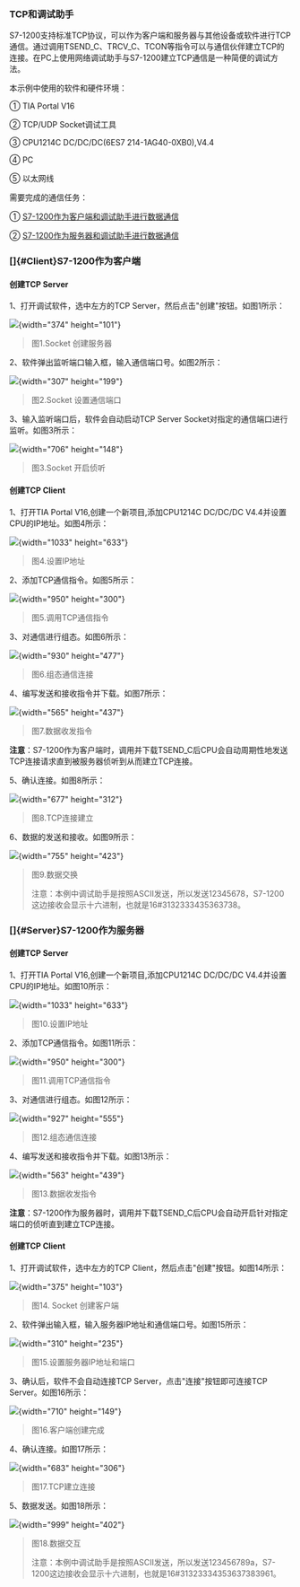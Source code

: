 ### TCP和调试助手

S7-1200支持标准TCP协议，可以作为客户端和服务器与其他设备或软件进行TCP通信。通过调用TSEND_C、TRCV_C、TCON等指令可以与通信伙伴建立TCP的连接。在PC上使用网络调试助手与S7-1200建立TCP通信是一种简便的调试方法。

本示例中使用的软件和硬件环境：

① TIA Portal V16

② TCP/UDP Socket调试工具

③ CPU1214C DC/DC/DC(6ES7 214-1AG40-0XB0),V4.4

④ PC

⑤ 以太网线

需要完成的通信任务：

① [S7-1200作为客户端和调试助手进行数据通信](03-3rd_party.html#Client)

② [S7-1200作为服务器和调试助手进行数据通信](03-3rd_party.html#Server)

### []{#Client}S7-1200作为客户端

#### 创建TCP Server

1、打开调试软件，选中左方的TCP Server，然后点击"创建"按钮。如图1所示：

![](images/03-01.png){width="374" height="101"}

> 图1.Socket 创建服务器

2、软件弹出监听端口输入框，输入通信端口号。如图2所示：

![](images/03-02.jpg){width="307" height="199"}

> 图2.Socket 设置通信端口

3、输入监听端口后，软件会自动启动TCP Server
Socket对指定的通信端口进行监听。如图3所示：

![](images/03-03.PNG){width="706" height="148"}

> 图3.Socket 开启侦听

#### 创建TCP Client

1、打开TIA Portal V16,创建一个新项目,添加CPU1214C DC/DC/DC
V4.4并设置CPU的IP地址。如图4所示：

![](images/03-04.jpg){width="1033" height="633"}

> 图4.设置IP地址

2、添加TCP通信指令。如图5所示：

![](images/03-05.jpg){width="950" height="300"}

> 图5.调用TCP通信指令

3、对通信进行组态。如图6所示：

![](images/03-06.png){width="930" height="477"}

> 图6.组态通信连接

4、编写发送和接收指令并下载。如图7所示：

![](images/03-07.PNG){width="565" height="437"}

> 图7.数据收发指令

**注意**：S7-1200作为客户端时，调用并下载TSEND_C后CPU会自动周期性地发送TCP连接请求直到被服务器侦听到从而建立TCP连接。

5、确认连接。如图8所示：

![](images/03-08.png){width="677" height="312"}

> 图8.TCP连接建立

6、数据的发送和接收。如图9所示：

![](images/03-09.PNG){width="755" height="423"}

> 图9.数据交换
>
> 注意：本例中调试助手是按照ASCII发送，所以发送12345678，S7-1200这边接收会显示十六进制，也就是16#3132333435363738。

### []{#Server}S7-1200作为服务器

#### 创建TCP Server

1、打开TIA Portal V16,创建一个新项目,添加CPU1214C DC/DC/DC
V4.4并设置CPU的IP地址。如图10所示：

![](images/03-04.jpg){width="1033" height="633"}

> 图10.设置IP地址

2、添加TCP通信指令。如图11所示：

![](images/03-05.jpg){width="950" height="300"}

> 图11.调用TCP通信指令

3、对通信进行组态。如图12所示：

![](images/03-10.png){width="927" height="555"}

> 图12.组态通信连接

4、编写发送和接收指令并下载。如图13所示：

![](images/03-11.PNG){width="563" height="439"}

> 图13.数据收发指令

**注意**：S7-1200作为服务器时，调用并下载TSEND_C后CPU会自动开启针对指定端口的侦听直到建立TCP连接。

#### 创建TCP Client

1、打开调试软件，选中左方的TCP Client，然后点击"创建"按钮。如图14所示：

![](images/03-12.png){width="375" height="103"}

> 图14. Socket 创建客户端

2、软件弹出输入框，输入服务器IP地址和通信端口号。如图15所示：

![](images/03-13.jpg){width="310" height="235"}

> 图15.设置服务器IP地址和端口

3、确认后，软件不会自动连接TCP Server，点击"连接"按钮即可连接TCP
Server。如图16所示：

![](images/03-14.PNG){width="710" height="149"}

> 图16.客户端创建完成

4、确认连接。如图17所示：

![](images/03-15.png){width="683" height="306"}

> 图17.TCP建立连接

5、数据发送。如图18所示：

![](images/03-16.PNG){width="999" height="402"}

> 图18.数据交互
>
> 注意：本例中调试助手是按照ASCII发送，所以发送123456789a，S7-1200这边接收会显示十六进制，也就是16#31323334353637383961。
